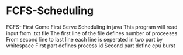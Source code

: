 # FCFS-Scheduling
FCFS- First Come First Serve Scheduling in java
This program will read input from .txt file
The first line of the file defines number of proceeses
From second line to last line each line is seperated in two part by whitespace
First part defines process id
Second part define cpu burst
